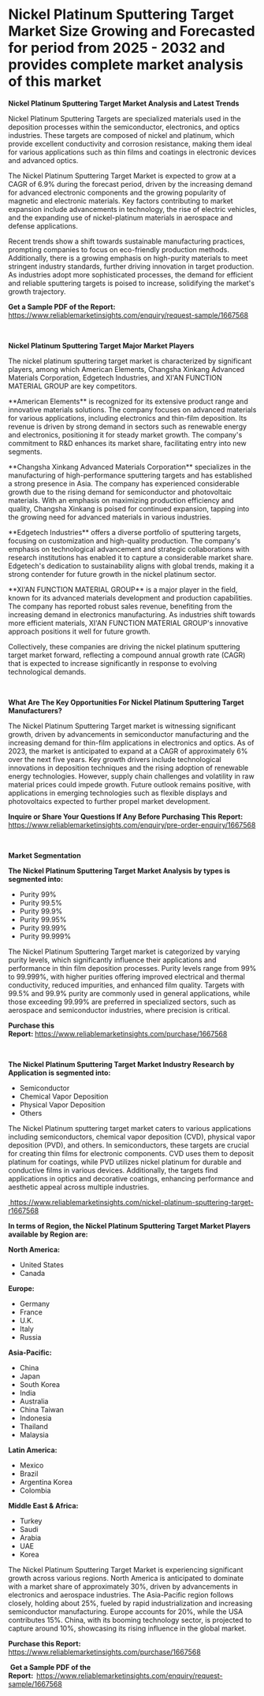 <p><h1>Nickel Platinum Sputtering Target Market Size Growing and Forecasted for period from 2025 - 2032 and provides complete market analysis of this market</h1></p><p><strong>Nickel Platinum Sputtering Target Market Analysis and Latest Trends</strong></p>
<p><p>Nickel Platinum Sputtering Targets are specialized materials used in the deposition processes within the semiconductor, electronics, and optics industries. These targets are composed of nickel and platinum, which provide excellent conductivity and corrosion resistance, making them ideal for various applications such as thin films and coatings in electronic devices and advanced optics. </p><p>The Nickel Platinum Sputtering Target Market is expected to grow at a CAGR of 6.9% during the forecast period, driven by the increasing demand for advanced electronic components and the growing popularity of magnetic and electronic materials. Key factors contributing to market expansion include advancements in technology, the rise of electric vehicles, and the expanding use of nickel-platinum materials in aerospace and defense applications.</p><p>Recent trends show a shift towards sustainable manufacturing practices, prompting companies to focus on eco-friendly production methods. Additionally, there is a growing emphasis on high-purity materials to meet stringent industry standards, further driving innovation in target production. As industries adopt more sophisticated processes, the demand for efficient and reliable sputtering targets is poised to increase, solidifying the market's growth trajectory.</p></p>
<p><strong>Get a Sample PDF of the Report:&nbsp;</strong> <a href="https://www.reliablemarketinsights.com/enquiry/request-sample/1667568?utm_campaign=3458&utm_medium=2&utm_source=Github&utm_content=ia&utm_term=18042025&utm_id=nickel-platinum-sputtering-target">https://www.reliablemarketinsights.com/enquiry/request-sample/1667568</a></p>
<p>&nbsp;</p>
<p><strong>Nickel Platinum Sputtering Target Major Market Players</strong></p>
<p><p>The nickel platinum sputtering target market is characterized by significant players, among which American Elements, Changsha Xinkang Advanced Materials Corporation, Edgetech Industries, and XI'AN FUNCTION MATERIAL GROUP are key competitors.</p><p>**American Elements** is recognized for its extensive product range and innovative materials solutions. The company focuses on advanced materials for various applications, including electronics and thin-film deposition. Its revenue is driven by strong demand in sectors such as renewable energy and electronics, positioning it for steady market growth. The company's commitment to R&D enhances its market share, facilitating entry into new segments.</p><p>**Changsha Xinkang Advanced Materials Corporation** specializes in the manufacturing of high-performance sputtering targets and has established a strong presence in Asia. The company has experienced considerable growth due to the rising demand for semiconductor and photovoltaic materials. With an emphasis on maximizing production efficiency and quality, Changsha Xinkang is poised for continued expansion, tapping into the growing need for advanced materials in various industries.</p><p>**Edgetech Industries** offers a diverse portfolio of sputtering targets, focusing on customization and high-quality production. The company's emphasis on technological advancement and strategic collaborations with research institutions has enabled it to capture a considerable market share. Edgetech's dedication to sustainability aligns with global trends, making it a strong contender for future growth in the nickel platinum sector.</p><p>**XI'AN FUNCTION MATERIAL GROUP** is a major player in the field, known for its advanced materials development and production capabilities. The company has reported robust sales revenue, benefiting from the increasing demand in electronics manufacturing. As industries shift towards more efficient materials, XI'AN FUNCTION MATERIAL GROUP's innovative approach positions it well for future growth.</p><p>Collectively, these companies are driving the nickel platinum sputtering target market forward, reflecting a compound annual growth rate (CAGR) that is expected to increase significantly in response to evolving technological demands.</p></p>
<p>&nbsp;</p>
<p><strong>What Are The Key Opportunities For Nickel Platinum Sputtering Target Manufacturers?</strong></p>
<p><p>The Nickel Platinum Sputtering Target market is witnessing significant growth, driven by advancements in semiconductor manufacturing and the increasing demand for thin-film applications in electronics and optics. As of 2023, the market is anticipated to expand at a CAGR of approximately 6% over the next five years. Key growth drivers include technological innovations in deposition techniques and the rising adoption of renewable energy technologies. However, supply chain challenges and volatility in raw material prices could impede growth. Future outlook remains positive, with applications in emerging technologies such as flexible displays and photovoltaics expected to further propel market development.</p></p>
<p><strong>Inquire or Share Your Questions If Any Before Purchasing This Report:</strong> <a href="https://www.reliablemarketinsights.com/enquiry/pre-order-enquiry/1667568?utm_campaign=3458&utm_medium=2&utm_source=Github&utm_content=ia&utm_term=18042025&utm_id=nickel-platinum-sputtering-target">https://www.reliablemarketinsights.com/enquiry/pre-order-enquiry/1667568</a></p>
<p>&nbsp;</p>
<p><strong>Market Segmentation</strong></p>
<p><strong>The Nickel Platinum Sputtering Target Market Analysis by types is segmented into:</strong></p>
<p><ul><li>Purity 99%</li><li>Purity 99.5%</li><li>Purity 99.9%</li><li>Purity 99.95%</li><li>Purity 99.99%</li><li>Purity 99.999%</li></ul></p>
<p><p>The Nickel Platinum Sputtering Target market is categorized by varying purity levels, which significantly influence their applications and performance in thin film deposition processes. Purity levels range from 99% to 99.999%, with higher purities offering improved electrical and thermal conductivity, reduced impurities, and enhanced film quality. Targets with 99.5% and 99.9% purity are commonly used in general applications, while those exceeding 99.99% are preferred in specialized sectors, such as aerospace and semiconductor industries, where precision is critical.</p></p>
<p><strong>Purchase this Report:&nbsp;</strong><a href="https://www.reliablemarketinsights.com/purchase/1667568?utm_campaign=3458&utm_medium=2&utm_source=Github&utm_content=ia&utm_term=18042025&utm_id=nickel-platinum-sputtering-target">https://www.reliablemarketinsights.com/purchase/1667568</a></p>
<p>&nbsp;</p>
<p><strong>The Nickel Platinum Sputtering Target Market Industry Research by Application is segmented into:</strong></p>
<p><ul><li>Semiconductor</li><li>Chemical Vapor Deposition</li><li>Physical Vapor Deposition</li><li>Others</li></ul></p>
<p><p>The Nickel Platinum sputtering target market caters to various applications including semiconductors, chemical vapor deposition (CVD), physical vapor deposition (PVD), and others. In semiconductors, these targets are crucial for creating thin films for electronic components. CVD uses them to deposit platinum for coatings, while PVD utilizes nickel platinum for durable and conductive films in various devices. Additionally, the targets find applications in optics and decorative coatings, enhancing performance and aesthetic appeal across multiple industries.</p></p>
<p><a href="https://www.reliablemarketinsights.com/nickel-platinum-sputtering-target-r1667568?utm_campaign=3458&utm_medium=2&utm_source=Github&utm_content=ia&utm_term=18042025&utm_id=nickel-platinum-sputtering-target">&nbsp;https://www.reliablemarketinsights.com/nickel-platinum-sputtering-target-r1667568</a></p>
<p><strong>In terms of Region, the Nickel Platinum Sputtering Target Market Players available by Region are:</strong></p>
<p>
    <p> <strong> North America: </strong>
        <ul>
            <li>United States</li>
            <li>Canada</li>
        </ul>
        </p> 
    <p> <strong> Europe: </strong>
        <ul>
            <li>Germany</li>
            <li>France</li>
            <li>U.K.</li>
            <li>Italy</li>
            <li>Russia</li>
        </ul>
        </p> 
    <p> <strong> Asia-Pacific: </strong>
        <ul>
            <li>China</li>
            <li>Japan</li>
            <li>South Korea</li>
            <li>India</li>
            <li>Australia</li>
            <li>China Taiwan</li>
            <li>Indonesia</li>
            <li>Thailand</li>
            <li>Malaysia</li>
        </ul>
        </p> 
    <p> <strong> Latin America: </strong>
        <ul>
            <li>Mexico</li>
            <li>Brazil</li>
            <li>Argentina Korea</li>
            <li>Colombia</li>
        </ul>
        </p> 
    <p> <strong> Middle East & Africa: </strong>
        <ul>
            <li>Turkey</li>
            <li>Saudi</li>
            <li>Arabia</li>
            <li>UAE</li>
            <li>Korea</li>
        </ul>
    </p>
    </p>
<p><p>The Nickel Platinum Sputtering Target Market is experiencing significant growth across various regions. North America is anticipated to dominate with a market share of approximately 30%, driven by advancements in electronics and aerospace industries. The Asia-Pacific region follows closely, holding about 25%, fueled by rapid industrialization and increasing semiconductor manufacturing. Europe accounts for 20%, while the USA contributes 15%. China, with its booming technology sector, is projected to capture around 10%, showcasing its rising influence in the global market.</p></p>
<p><strong>Purchase this Report: </strong><a href="https://www.reliablemarketinsights.com/purchase/1667568?utm_campaign=3458&utm_medium=2&utm_source=Github&utm_content=ia&utm_term=18042025&utm_id=nickel-platinum-sputtering-target">https://www.reliablemarketinsights.com/purchase/1667568</a></p>
<p>&nbsp;<strong>Get a Sample PDF of the Report:&nbsp;&nbsp;</strong><a href="https://www.reliablemarketinsights.com/enquiry/request-sample/1667568?utm_campaign=3458&utm_medium=2&utm_source=Github&utm_content=ia&utm_term=18042025&utm_id=nickel-platinum-sputtering-target">https://www.reliablemarketinsights.com/enquiry/request-sample/1667568</a></p>
<p><strong></strong></p>
<p><p></p><p></p><p></p></p>